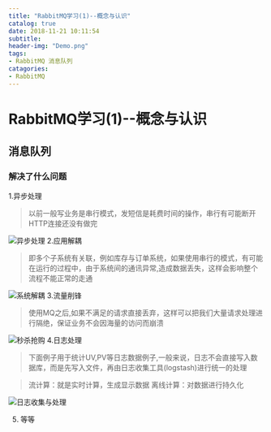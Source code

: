 ```yaml
---
title: "RabbitMQ学习(1)--概念与认识"
catalog: true
date: 2018-11-21 10:11:54
subtitle: 
header-img: "Demo.png"
tags:
- RabbitMQ 消息队列
catagories:
- RabbitMQ
---
```

# RabbitMQ学习(1)--概念与认识

## 消息队列

### 解决了什么问题
1.异步处理
>以前一般写业务是串行模式，发短信是耗费时间的操作，串行有可能断开HTTP连接还没有做完

![异步处理](异步处理.png)
2.应用解耦
>即多个子系统有关联，例如库存与订单系统，如果使用串行的模式，有可能在运行的过程中，由于系统间的通讯异常,造成数据丢失，这样会影响整个流程不能正常的走通

![系统解耦](系统解耦.png)
3.流量削锋
>使用MQ之后,如果不满足的请求直接丢弃，这样可以把我们大量请求处理进行隔绝，保证业务不会因海量的访问而崩溃

![秒杀抢购](秒杀抢购.png)
4.日志处理
>下面例子用于统计UV,PV等日志数据例子,一般来说，日志不会直接写入数据库，而是先写入文件，再由日志收集工具(logstash)进行统一的处理

>流计算：就是实时计算，生成显示数据
离线计算：对数据进行持久化

![日志收集与处理](日志收集与处理.png)

5. 等等
